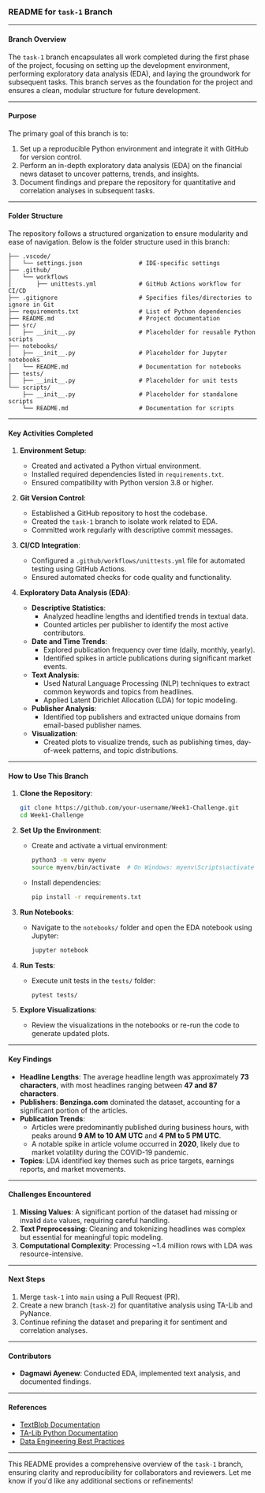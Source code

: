 ### **README for `task-1` Branch**


---


#### **Branch Overview**
The `task-1` branch encapsulates all work completed during the first phase of the project, focusing on setting up the development environment, performing exploratory data analysis (EDA), and laying the groundwork for subsequent tasks. This branch serves as the foundation for the project and ensures a clean, modular structure for future development.

---

#### **Purpose**
The primary goal of this branch is to:
1. Set up a reproducible Python environment and integrate it with GitHub for version control.
2. Perform an in-depth exploratory data analysis (EDA) on the financial news dataset to uncover patterns, trends, and insights.
3. Document findings and prepare the repository for quantitative and correlation analyses in subsequent tasks.

---

#### **Folder Structure**
The repository follows a structured organization to ensure modularity and ease of navigation. Below is the folder structure used in this branch:

```
├── .vscode/
│   └── settings.json                # IDE-specific settings
├── .github/
│   └── workflows
│       ├── unittests.yml            # GitHub Actions workflow for CI/CD
├── .gitignore                       # Specifies files/directories to ignore in Git
├── requirements.txt                 # List of Python dependencies
├── README.md                        # Project documentation
├── src/
│   ├── __init__.py                  # Placeholder for reusable Python scripts
├── notebooks/
│   ├── __init__.py                  # Placeholder for Jupyter notebooks
│   └── README.md                    # Documentation for notebooks
├── tests/
│   ├── __init__.py                  # Placeholder for unit tests
└── scripts/
    ├── __init__.py                  # Placeholder for standalone scripts
    └── README.md                    # Documentation for scripts
```

---

#### **Key Activities Completed**
1. **Environment Setup**:
   - Created and activated a Python virtual environment.
   - Installed required dependencies listed in `requirements.txt`.
   - Ensured compatibility with Python version 3.8 or higher.

2. **Git Version Control**:
   - Established a GitHub repository to host the codebase.
   - Created the `task-1` branch to isolate work related to EDA.
   - Committed work regularly with descriptive commit messages.

3. **CI/CD Integration**:
   - Configured a `.github/workflows/unittests.yml` file for automated testing using GitHub Actions.
   - Ensured automated checks for code quality and functionality.

4. **Exploratory Data Analysis (EDA)**:
   - **Descriptive Statistics**:
     - Analyzed headline lengths and identified trends in textual data.
     - Counted articles per publisher to identify the most active contributors.
   - **Date and Time Trends**:
     - Explored publication frequency over time (daily, monthly, yearly).
     - Identified spikes in article publications during significant market events.
   - **Text Analysis**:
     - Used Natural Language Processing (NLP) techniques to extract common keywords and topics from headlines.
     - Applied Latent Dirichlet Allocation (LDA) for topic modeling.
   - **Publisher Analysis**:
     - Identified top publishers and extracted unique domains from email-based publisher names.
   - **Visualization**:
     - Created plots to visualize trends, such as publishing times, day-of-week patterns, and topic distributions.

---

#### **How to Use This Branch**
1. **Clone the Repository**:
   ```bash
   git clone https://github.com/your-username/Week1-Challenge.git
   cd Week1-Challenge
   ```

2. **Set Up the Environment**:
   - Create and activate a virtual environment:
     ```bash
     python3 -m venv myenv
     source myenv/bin/activate  # On Windows: myenv\Scripts\activate
     ```
   - Install dependencies:
     ```bash
     pip install -r requirements.txt
     ```

3. **Run Notebooks**:
   - Navigate to the `notebooks/` folder and open the EDA notebook using Jupyter:
     ```bash
     jupyter notebook
     ```

4. **Run Tests**:
   - Execute unit tests in the `tests/` folder:
     ```bash
     pytest tests/
     ```

5. **Explore Visualizations**:
   - Review the visualizations in the notebooks or re-run the code to generate updated plots.

---

#### **Key Findings**
- **Headline Lengths**: The average headline length was approximately **73 characters**, with most headlines ranging between **47 and 87 characters**.
- **Publishers**: **Benzinga.com** dominated the dataset, accounting for a significant portion of the articles.
- **Publication Trends**:
  - Articles were predominantly published during business hours, with peaks around **9 AM to 10 AM UTC** and **4 PM to 5 PM UTC**.
  - A notable spike in article volume occurred in **2020**, likely due to market volatility during the COVID-19 pandemic.
- **Topics**: LDA identified key themes such as price targets, earnings reports, and market movements.

---

#### **Challenges Encountered**
1. **Missing Values**: A significant portion of the dataset had missing or invalid `date` values, requiring careful handling.
2. **Text Preprocessing**: Cleaning and tokenizing headlines was complex but essential for meaningful topic modeling.
3. **Computational Complexity**: Processing ~1.4 million rows with LDA was resource-intensive.

---

#### **Next Steps**
1. Merge `task-1` into `main` using a Pull Request (PR).
2. Create a new branch (`task-2`) for quantitative analysis using TA-Lib and PyNance.
3. Continue refining the dataset and preparing it for sentiment and correlation analyses.

---

#### **Contributors**
- **Dagmawi Ayenew**: Conducted EDA, implemented text analysis, and documented findings.

---

#### **References**
- [TextBlob Documentation](https://textblob.readthedocs.io/en/dev/)
- [TA-Lib Python Documentation](https://github.com/ta-lib/ta-lib-python)
- [Data Engineering Best Practices](https://www.altexsoft.com/blog/data-engineer-role/)

---

This README provides a comprehensive overview of the `task-1` branch, ensuring clarity and reproducibility for collaborators and reviewers. Let me know if you'd like any additional sections or refinements!